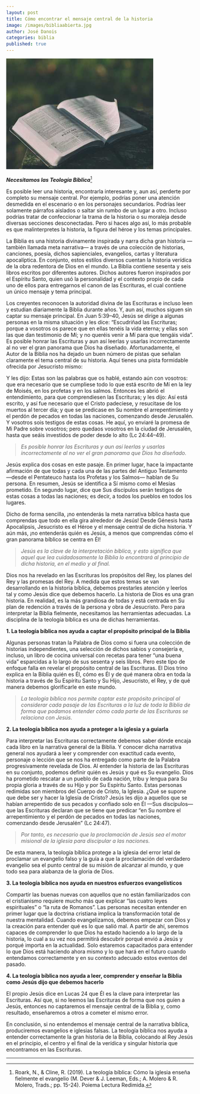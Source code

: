 ```yaml
---
layout: post
title: Cómo encontrar el mensaje central de la historia
image: /images/bibliaabierta.jpg
author: José Danois
categories: biblia
published: true
---
```

![Biblia](/images/bibliaabierta.jpg)

**_Necesitamos las Teología Bíblica_**[^1]

Es posible leer una historia, encontrarla interesante y, aun así, perderte por completo su mensaje central. Por ejemplo, podrías poner una atención desmedida en el escenario o en los personajes secundarios. Podrías leer solamente párrafos aislados o saltar sin rumbo de un lugar a otro. Incluso podrías tratar de confeccionar la trama de la historia o su moraleja desde diversas secciones desconectadas. Pero si haces algo así, lo más probable es que malinterpretes la historia, la figura del héroe y los temas principales.

La Biblia es una historia divinamente inspirada y narra dicha gran historia —también llamada meta narrativa— a través de una colección de historias, canciones, poesía, dichos sapienciales, evangelios, cartas y literatura apocalíptica. En conjunto, estos estilos diversos cuentan la historia verídica de la obra redentora de Dios en el mundo. La Biblia contiene sesenta y seis libros escritos por diferentes autores. Dichos autores fueron inspirados por el Espíritu Santo, quien usó la personalidad y el contexto propio de cada uno de ellos para entregarnos el canon de las Escrituras, el cual contiene un único mensaje y tema principal.

Los creyentes reconocen la autoridad divina de las Escrituras e incluso leen y estudian diariamente la Biblia durante años. Y, aun así, muchos siguen sin captar su mensaje principal. En Juan 5:39–40, Jesús se dirige a algunas personas en la misma situación y les dice: “Escudriñad las Escrituras; porque a vosotros os parece que en ellas tenéis la vida eterna; y ellas son las que dan testimonio de Mí; y no queréis venir a Mí para que tengáis vida”. Es posible honrar las Escrituras y aun así leerlas y usarlas incorrectamente al no ver el gran panorama que Dios ha diseñado. Afortunadamente, el Autor de la Biblia nos ha dejado un buen número de pistas que señalan claramente el tema central de su historia. Aquí tienes una pista formidable ofrecida por Jesucristo mismo:

Y les dijo: Estas son las palabras que os hablé, estando aún con vosotros: que era necesario que se cumpliese todo lo que está escrito de Mí en la ley de Moisés, en los profetas y en los salmos. Entonces les abrió el entendimiento, para que comprendiesen las Escrituras; y les dijo: Así está escrito, y así fue necesario que el Cristo padeciese, y resucitase de los muertos al tercer día; y que se predicase en Su nombre el arrepentimiento y el perdón de pecados en todas las naciones, comenzando desde Jerusalén. Y vosotros sois testigos de estas cosas. He aquí, yo enviaré la promesa de Mi Padre sobre vosotros; pero quedaos vosotros en la ciudad de Jerusalén, hasta que seáis investidos de poder desde lo alto (Lc 24:44–49).

> _Es posible honrar las Escrituras y aun así leerlas y usarlas incorrectamente al no ver el gran panorama que Dios ha diseñado._

Jesús explica dos cosas en este pasaje. En primer lugar, hace la impactante afirmación de que todas y cada una de las partes del Antiguo Testamento —desde el Pentateuco hasta los Profetas y los Salmos— hablan de Su persona. En resumen, Jesús se identifica a Sí mismo como el Mesías prometido. En segundo lugar, dice que Sus discípulos serán testigos de estas cosas a todas las naciones; es decir, a todos los pueblos en todos los lugares.

Dicho de forma sencilla, ¡no entenderás la meta narrativa bíblica hasta que comprendas que todo en ella gira alrededor de Jesús! Desde Génesis hasta Apocalipsis, Jesucristo es el Héroe y el mensaje central de dicha historia. Y aún más, ¡no entenderás quién es Jesús, a menos que comprendas cómo el gran panorama bíblico se centra en Él!

> _Jesús es la clave de la interpretación bíblica, y esto significa que aquel que lea cuidadosamente la Biblia lo encontrará al principio de dicha historia, en el medio y al final._

Dios nos ha revelado en las Escrituras los propósitos del Rey, los planes del Rey y las promesas del Rey. A medida que estos temas se van desarrollando en la historia bíblica, debemos prestarles atención y leerlos tal y como Jesús dice que debemos hacerlo. La historia de Dios es una gran historia. En realidad, es la más grandiosa de todas y está centrada en Su plan de redención a través de la persona y obra de Jesucristo. Pero para interpretar la Biblia fielmente, necesitamos las herramientas adecuadas. La disciplina de la teología bíblica es una de dichas herramientas.

**1. La teología bíblica nos ayuda a captar el propósito principal de la Biblia**

Algunas personas tratan la Palabra de Dios como si fuera una colección de historias independientes, una selección de dichos sabios y consejería e, incluso, un libro de cocina universal con recetas para tener “una buena vida” esparcidas a lo largo de sus sesenta y seis libros. Pero este tipo de enfoque falla en revelar el propósito central de las Escrituras. El Dios trino explica en la Biblia quién es Él, cómo es Él y de qué manera obra en toda la historia a través de Su Espíritu Santo y Su Hijo, Jesucristo, el Rey, y de qué manera debemos glorificarle en este mundo.

> _La teología bíblica nos permite captar este propósito principal al considerar cada pasaje de las Escrituras a la luz de toda la Biblia de forma que podamos entender cómo cada parte de las Escrituras se relaciona con Jesús._

**2. La teología bíblica nos ayuda a proteger a la iglesia y a guiarla**

Para interpretar las Escrituras correctamente debemos saber dónde encaja cada libro en la narrativa general de la Biblia. Y conocer dicha narrativa general nos ayudará a leer y comprender con exactitud cada evento, personaje o lección que se nos ha entregado como parte de la Palabra progresivamente revelada de Dios. Al entender la historia de las Escrituras en su conjunto, podemos definir quién es Jesús y qué es Su evangelio. Dios ha prometido rescatar a un pueblo de cada nación, tribu y lengua para Su propia gloria a través de su Hijo y por Su Espíritu Santo. Estas personas redimidas son miembros del Cuerpo de Cristo, la Iglesia. ¿Qué se supone que debe ser y hacer la Iglesia de Cristo? Jesús les dijo a aquellos que se habían arrepentido de sus pecados y confiado solo en Él —Sus discípulos— que las Escrituras declaran que se tiene que predicar “en Su nombre el arrepentimiento y el perdón de pecados en todas las naciones, comenzando desde Jerusalén” (Lc 24:47).

> _Por tanto, es necesario que la proclamación de Jesús sea el motor misional de la iglesia para discipular a las naciones._

De esta manera, la teología bíblica protege a la iglesia del error letal de proclamar un evangelio falso y la guía a que la proclamación del verdadero evangelio sea el punto central de su misión de alcanzar al mundo, y que todo sea para alabanza de la gloria de Dios.

**3. La teología bíblica nos ayuda en nuestros esfuerzos evangelísticos**

Compartir las buenas nuevas con aquellos que no están familiarizados con el cristianismo requiere mucho más que explicar “las cuatro leyes espirituales” o “la ruta de Romanos”. Las personas necesitan entender en primer lugar que la doctrina cristiana implica la transformación total de nuestra mentalidad. Cuando evangelizamos, debemos empezar con Dios y la creación para entender qué es lo que salió mal. A partir de ahí, seremos capaces de comprender lo que Dios ha estado haciendo a lo largo de la historia, lo cual a su vez nos permitirá descubrir porqué envió a Jesús y porqué importa en la actualidad. Solo estaremos capacitados para entender lo que Dios está haciendo ahora mismo y lo que hará en el futuro cuando entendamos correctamente y en su contexto adecuado estos eventos del pasado.

**4. La teología bíblica nos ayuda a leer, comprender y enseñar la Biblia como Jesús dijo que debemos hacerlo**

El propio Jesús dice en Lucas 24 que Él es la clave para interpretar las Escrituras. Así que, si no leemos las Escrituras de forma que nos guíen a Jesús, entonces no captaremos el mensaje central de la Biblia y, como resultado, enseñaremos a otros a cometer el mismo error.

En conclusión, si no entendemos el mensaje central de la narrativa bíblica, produciremos evangelios e iglesias falsas. La teología bíblica nos ayuda a entender correctamente la gran historia de la Biblia, colocando al Rey Jesús en el principio, el centro y el final de la verídica y singular historia que encontramos en las Escrituras.

---

[^1]: Roark, N., & Cline, R. (2019). La teología bíblica: Cómo la iglesia enseña fielmente el evangelio (M. Dever & J. Leeman, Eds.; A. Molero & R. Molero, Trads.; pp. 15-24). Poiema Lectura Redimida.
